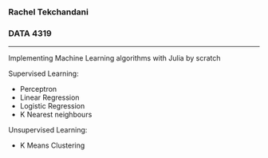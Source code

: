 ### Rachel Tekchandani
### DATA 4319
----

Implementing Machine Learning algorithms with Julia by scratch

Supervised Learning:
- Perceptron
- Linear Regression
- Logistic Regression
- K Nearest neighbours


Unsupervised Learning:
- K Means Clustering
